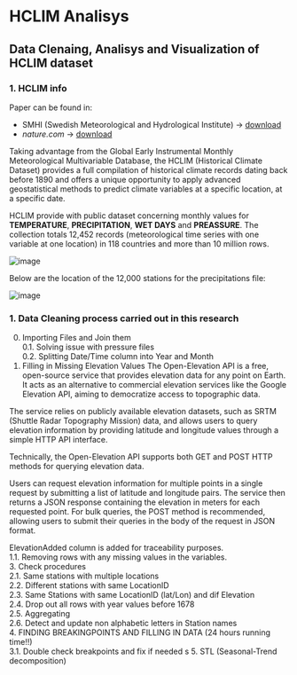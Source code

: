 # HCLIM Analisys
## Data Clenaing, Analisys and Visualization of HCLIM dataset

### 1. HCLIM info

Paper can be found in:
- SMHI (Swedish Meteorological and Hydrological Institute) -> [download]( https://www.smhi.se/en/research/research-departments/climate-research-at-the-rossby-centre/harmonie-1.135580 "download paper from SMHI")
- *nature.com* -> [download]( https://www.nature.com/articles/s41597-022-01919-w "download paper from nature.com") 

Taking advantage from the Global Early Instrumental Monthly Meteorological Multivariable Database, the HCLIM (Historical Climate Dataset) provides a full compilation of historical climate records dating back before 1890 and offers a unique opportunity to apply advanced geostatistical methods to predict climate variables at a specific location, at a specific date.

HCLIM provide with public dataset concerning monthly values for **TEMPERATURE**, **PRECIPITATION**, **WET DAYS** and **PREASSURE**. The collection totals 12,452 records (meteorological time series with one variable at one location) in 118 countries and more than 10 million rows.

![image](https://github.com/user-attachments/assets/9726d106-5c37-4046-a341-6f12c43d1987)

Below are the location of the 12,000 stations for the precipitations file:

![image](https://github.com/user-attachments/assets/26b51324-1f6d-44f0-ba03-4c1334b6a4f4)

### 1. Data Cleaning process carried out in this research  

0. Importing Files and Join them  
  0.1. Solving issue with pressure files  
  0.2. Splitting Date/Time column into Year and Month  
2. Filling in Missing Elevation Values
     The Open-Elevation API is a free, open-source service that provides elevation data for any point on Earth. It acts as an alternative to commercial elevation services like the Google Elevation API, aiming to democratize access to topographic data.
  
  The service relies on publicly available elevation datasets, such as SRTM (Shuttle Radar Topography Mission) data, and allows users to query elevation information by providing latitude and longitude values through a simple HTTP API interface.
  
  Technically, the Open-Elevation API supports both GET and POST HTTP methods for querying elevation data.
  
  Users can request elevation information for multiple points in a single request by submitting a list of latitude and longitude pairs. The service then returns a JSON response containing the elevation in meters for each requested point. For bulk queries, the POST method is recommended, allowing users to submit their queries in the body of the request in JSON format.
  
  ElevationAdded column is added for traceability purposes.  
  1.1. Removing rows with any missing values in the variables.  
3. Check procedures  
  2.1. Same stations with multiple locations  
  2.2. Different stations with same LocationID  
  2.3. Same Stations with same LocationID (lat/Lon) and dif Elevation  
  2.4. Drop out all rows with year values before 1678  
  2.5. Aggregating  
  2.6. Detect and update non alphabetic letters in Station names  
4. FINDING BREAKINGPOINTS AND FILLING IN DATA (24 hours running time!!)  
  3.1. Double check breakpoints and fix if needed  s
5. STL (Seasonal-Trend decomposition)



